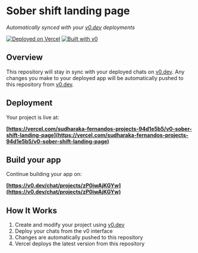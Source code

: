 # Sober shift landing page

*Automatically synced with your [v0.dev](https://v0.dev) deployments*

[![Deployed on Vercel](https://img.shields.io/badge/Deployed%20on-Vercel-black?style=for-the-badge&logo=vercel)](https://vercel.com/sudharaka-fernandos-projects-94d1e5b5/v0-sober-shift-landing-page)
[![Built with v0](https://img.shields.io/badge/Built%20with-v0.dev-black?style=for-the-badge)](https://v0.dev/chat/projects/zP0iwAjKGYw)

## Overview

This repository will stay in sync with your deployed chats on [v0.dev](https://v0.dev).
Any changes you make to your deployed app will be automatically pushed to this repository from [v0.dev](https://v0.dev).

## Deployment

Your project is live at:

**[https://vercel.com/sudharaka-fernandos-projects-94d1e5b5/v0-sober-shift-landing-page](https://vercel.com/sudharaka-fernandos-projects-94d1e5b5/v0-sober-shift-landing-page)**

## Build your app

Continue building your app on:

**[https://v0.dev/chat/projects/zP0iwAjKGYw](https://v0.dev/chat/projects/zP0iwAjKGYw)**

## How It Works

1. Create and modify your project using [v0.dev](https://v0.dev)
2. Deploy your chats from the v0 interface
3. Changes are automatically pushed to this repository
4. Vercel deploys the latest version from this repository